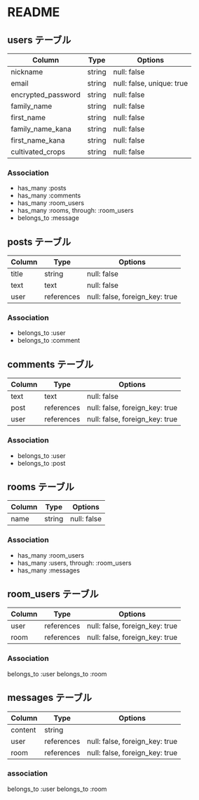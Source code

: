 # README

## users テーブル

| Column                | Type   | Options                   |
| --------------------- | ------ | ------------------------- |
| nickname              | string | null: false               |
| email                 | string | null: false, unique: true |
| encrypted_password    | string | null: false               |
| family_name           | string | null: false               |
| first_name            | string | null: false               |
| family_name_kana      | string | null: false               |
| first_name_kana       | string | null: false               |
| cultivated_crops      | string | null: false               |

### Association

- has_many :posts
- has_many :comments
- has_many :room_users
- has_many :rooms, through: :room_users
- belongs_to :message


## posts テーブル

| Column       | Type       | Options                        |
| ------------ | ---------- | ------------------------------ |
| title        | string     | null: false                    |
| text         | text       | null: false                    |
| user         | references | null: false, foreign_key: true |

### Association

- belongs_to :user
- belongs_to :comment


## comments テーブル

| Column    | Type       | Options                        |
| --------- | ---------- | ------------------------------ |
| text      | text       | null: false                    |
| post      | references | null: false, foreign_key: true |
| user      | references | null: false, foreign_key: true |

### Association

- belongs_to :user
- belongs_to :post


## rooms テーブル

| Column | Type   | Options     |
| ------ | ------ | ----------- |
| name   | string | null: false |

### Association

- has_many :room_users
- has_many :users, through: :room_users
- has_many :messages


## room_users テーブル

| Column | Type       | Options                        |
| ------ | ---------- | ------------------------------ |
| user   | references | null: false, foreign_key: true |
| room   | references | null: false, foreign_key: true |

### Association 
belongs_to :user
belongs_to :room


## messages テーブル

| Column  | Type       | Options                        |
| ------- | ---------- | ------------------------------ |
| content | string     |                                |
| user    | references | null: false, foreign_key: true |
| room    | references | null: false, foreign_key: true |

### association
belongs_to :user
belongs_to :room
